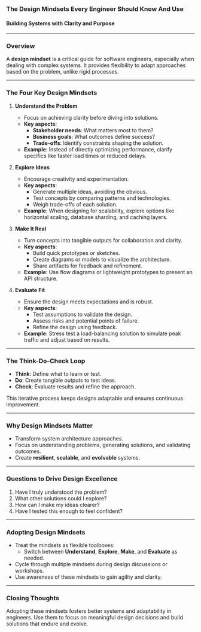 ### The Design Mindsets Every Engineer Should Know And Use

#### Building Systems with Clarity and Purpose

---

### Overview
A **design mindset** is a critical guide for software engineers, especially when dealing with complex systems. It provides flexibility to adapt approaches based on the problem, unlike rigid processes.

---

### The Four Key Design Mindsets

1. **Understand the Problem**
    - Focus on achieving clarity before diving into solutions.
    - **Key aspects**:
        - **Stakeholder needs**: What matters most to them?
        - **Business goals**: What outcomes define success?
        - **Trade-offs**: Identify constraints shaping the solution.
    - **Example**: Instead of directly optimizing performance, clarify specifics like faster load times or reduced delays.

2. **Explore Ideas**
    - Encourage creativity and experimentation.
    - **Key aspects**:
        - Generate multiple ideas, avoiding the obvious.
        - Test concepts by comparing patterns and technologies.
        - Weigh trade-offs of each solution.
    - **Example**: When designing for scalability, explore options like horizontal scaling, database sharding, and caching layers.

3. **Make It Real**
    - Turn concepts into tangible outputs for collaboration and clarity.
    - **Key aspects**:
        - Build quick prototypes or sketches.
        - Create diagrams or models to visualize the architecture.
        - Share artifacts for feedback and refinement.
    - **Example**: Use flow diagrams or lightweight prototypes to present an API structure.

4. **Evaluate Fit**
    - Ensure the design meets expectations and is robust.
    - **Key aspects**:
        - Test assumptions to validate the design.
        - Assess risks and potential points of failure.
        - Refine the design using feedback.
    - **Example**: Stress test a load-balancing solution to simulate peak traffic and adjust based on results.

---

### The Think-Do-Check Loop
- **Think**: Define what to learn or test.
- **Do**: Create tangible outputs to test ideas.
- **Check**: Evaluate results and refine the approach.

This iterative process keeps designs adaptable and ensures continuous improvement.

---

### Why Design Mindsets Matter
- Transform system architecture approaches.
- Focus on understanding problems, generating solutions, and validating outcomes.
- Create **resilient**, **scalable**, and **evolvable** systems.

---

### Questions to Drive Design Excellence
1. Have I truly understood the problem?
2. What other solutions could I explore?
3. How can I make my ideas clearer?
4. Have I tested this enough to feel confident?

---

### Adopting Design Mindsets
- Treat the mindsets as flexible toolboxes:
  - Switch between **Understand**, **Explore**, **Make**, and **Evaluate** as needed.
- Cycle through multiple mindsets during design discussions or workshops.
- Use awareness of these mindsets to gain agility and clarity.

---

### Closing Thoughts
Adopting these mindsets fosters better systems and adaptability in engineers. Use them to focus on meaningful design decisions and build solutions that endure and evolve.

